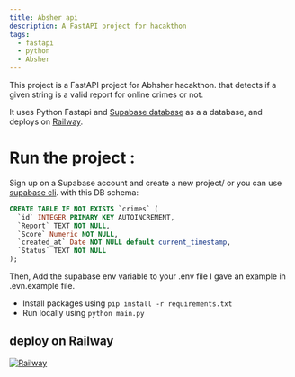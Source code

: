 ```yaml
---
title: Absher api
description: A FastAPI project for hacakthon
tags:
  - fastapi
  - python
  - Absher
---
```


This project is a FastAPI project for Abhsher hacakthon.
that detects if a given string is a valid report for online crimes or not.

It uses Python Fastapi and [Supabase database](https://supabase.com/) as a a database, and deploys on [Railway](https://railway.app/).

# Run the project : 
Sign up on a Supabase account and create a new project/ or you can use [supabase cli](https://supabase.com/docs/guides/local-development#dependencies).
with this DB schema:
```sql
CREATE TABLE IF NOT EXISTS `crimes` (
  `id` INTEGER PRIMARY KEY AUTOINCREMENT,
  `Report` TEXT NOT NULL,
  `Score` Numeric NOT NULL,
  `created_at` Date NOT NULL default current_timestamp,
  `Status` TEXT NOT NULL 
);
```

Then, Add the supabase env variable to your .env file I gave an example in .evn.example file.

- Install packages using `pip install -r requirements.txt`
- Run locally using `python main.py`


## deploy on Railway
[![Railway](https://railway.app/button.svg)](https://railway.app/new/template?template=https%3A%2F%2Fgithub.com%2Frailwayapp%2Fstarters%2Ftree%2Fmaster%2Fexamples%2Ffastapi)
